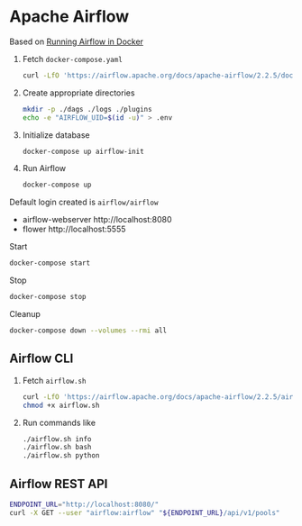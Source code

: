 # Apache Airflow

Based on [Running Airflow in Docker](https://airflow.apache.org/docs/apache-airflow/stable/start/docker.html)

1. Fetch `docker-compose.yaml`
	```bash
	curl -LfO 'https://airflow.apache.org/docs/apache-airflow/2.2.5/docker-compose.yaml'
	```
2. Create appropriate directories
	```bash
	mkdir -p ./dags ./logs ./plugins
	echo -e "AIRFLOW_UID=$(id -u)" > .env
	```
3. Initialize database
	```bash
	docker-compose up airflow-init
	```
4. Run Airflow
	```bash
	docker-compose up
	```

Default login created is `airflow/airflow`

* airflow-webserver http://localhost:8080
* flower http://localhost:5555

Start
```bash
docker-compose start
```

Stop
```bash
docker-compose stop
```

Cleanup
```bash
docker-compose down --volumes --rmi all
```

## Airflow CLI

1. Fetch `airflow.sh`
	```bash
	curl -LfO 'https://airflow.apache.org/docs/apache-airflow/2.2.5/airflow.sh'
	chmod +x airflow.sh
	```
2. Run commands like
	```bash
	./airflow.sh info
	./airflow.sh bash
	./airflow.sh python
	```

## Airflow REST API

```bash
ENDPOINT_URL="http://localhost:8080/"
curl -X GET --user "airflow:airflow" "${ENDPOINT_URL}/api/v1/pools"
```
